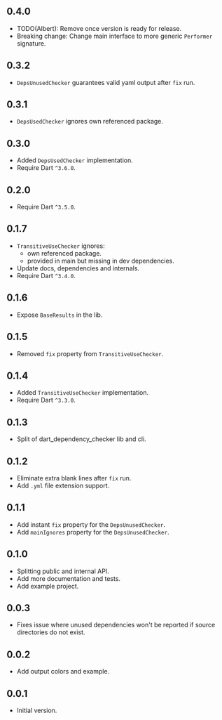 ## 0.4.0

- TODO(Albert): Remove once version is ready for release.
- Breaking change: Change main interface to more generic `Performer` signature.

## 0.3.2

- `DepsUnusedChecker` guarantees valid yaml output after `fix` run.

## 0.3.1

- `DepsUsedChecker` ignores own referenced package.

## 0.3.0

- Added `DepsUsedChecker` implementation.
- Require Dart `^3.6.0`.

## 0.2.0

- Require Dart `^3.5.0`.

## 0.1.7

- `TransitiveUseChecker` ignores:
    - own referenced package.
    - provided in main but missing in dev dependencies.
- Update docs, dependencies and internals.
- Require Dart `^3.4.0`.

## 0.1.6

- Expose `BaseResults` in the lib.

## 0.1.5

- Removed `fix` property from `TransitiveUseChecker`.

## 0.1.4

- Added `TransitiveUseChecker` implementation.
- Require Dart `^3.3.0`.

## 0.1.3

- Split of dart_dependency_checker lib and cli.

## 0.1.2

- Eliminate extra blank lines after `fix` run.
- Add `.yml` file extension support.

## 0.1.1

- Add instant `fix` property for the `DepsUnusedChecker`.
- Add `mainIgnores` property for the `DepsUnusedChecker`.

## 0.1.0

- Splitting public and internal API.
- Add more documentation and tests.
- Add example project.

## 0.0.3

- Fixes issue where unused dependencies won't be reported if source directories do not exist.

## 0.0.2

- Add output colors and example.

## 0.0.1

- Initial version.
